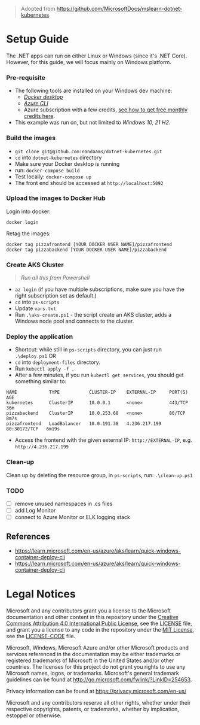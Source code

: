 > Adopted from https://github.com/MicrosoftDocs/mslearn-dotnet-kubernetes

# Setup Guide

The .NET apps can run on either Linux or Windows (since it's .NET Core). However, for this guide, we will focus mainly on Windows platform.

### Pre-requisite
- The following tools are installed on your Windows dev machine: 
    - [_Docker desktop_](https://docs.docker.com/desktop/install/windows-install/)
    - [_Azure CLI_](https://learn.microsoft.com/en-us/cli/azure/install-azure-cli-windows?tabs=azure-cli)
    - Azure subscription with a few credits, [see how to get free monthly credits here](https://azure.microsoft.com/en-us/pricing/member-offers/credit-for-visual-studio-subscribers/).
- This example was run on, but not limited to _Windows 10, 21 H2_.

### Build the images

- `git clone git@github.com:nandaams/dotnet-kubernetes.git`
- `cd` into `dotnet-kubernetes` directory
- Make sure your Docker desktop is running
- run: `docker-compose build`
- Test locally: `docker-compose up`
- The front end should be accessed at `http://localhost:5092`

### Upload the images to Docker Hub

Login into docker:
```
docker login
```

Retag the images:
```
docker tag pizzafrontend [YOUR DOCKER USER NAME]/pizzafrontend
docker tag pizzabackend [YOUR DOCKER USER NAME]/pizzabackend
```

### Create AKS Cluster

> _Run all this from Powershell_

- `az login` (if you have multiple subscriptions, make sure you have the right subscription set as default.)
- `cd` into `ps-scripts`
- Update `vars.txt`
- Run `.\aks-create.ps1` - the script create an AKS cluster, adds a Windows node pool and connects to the cluster.

### Deploy the application

- Shortcut: while still in `ps-scripts` directory, you can just run `.\deploy.ps1` OR
- `cd` into `deployment-files` directory.
- Run `kubectl apply -f .`
- After a few minutes, if you run `kubectl get services`, you should get something similar to:

```
NAME            TYPE           CLUSTER-IP    EXTERNAL-IP     PORT(S)        AGE
kubernetes      ClusterIP      10.0.0.1      <none>          443/TCP        36m
pizzabackend    ClusterIP      10.0.253.68   <none>          80/TCP         8m7s
pizzafrontend   LoadBalancer   10.0.191.38   4.236.217.199   80:30172/TCP   6m19s
```

- Access the frontend with the given external IP: `http://EXTERNAL-IP`, e.g. `http://4.236.217.199`

### Clean-up
Clean up by deleting the resource group, in `ps-scripts`, run: `.\clean-up.ps1`

### TODO

- [ ] remove unused namespaces in .cs files
- [ ] add Log Monitor
- [ ] connect to Azure Monitor or ELK logging stack

## References

- https://learn.microsoft.com/en-us/azure/aks/learn/quick-windows-container-deploy-cli
- https://learn.microsoft.com/en-us/azure/aks/learn/quick-windows-container-deploy-cli

# Legal Notices

Microsoft and any contributors grant you a license to the Microsoft documentation and other content
in this repository under the [Creative Commons Attribution 4.0 International Public License](https://creativecommons.org/licenses/by/4.0/legalcode),
see the [LICENSE](LICENSE) file, and grant you a license to any code in the repository under the [MIT License](https://opensource.org/licenses/MIT), see the
[LICENSE-CODE](LICENSE-CODE) file.

Microsoft, Windows, Microsoft Azure and/or other Microsoft products and services referenced in the documentation
may be either trademarks or registered trademarks of Microsoft in the United States and/or other countries.
The licenses for this project do not grant you rights to use any Microsoft names, logos, or trademarks.
Microsoft's general trademark guidelines can be found at http://go.microsoft.com/fwlink/?LinkID=254653.

Privacy information can be found at https://privacy.microsoft.com/en-us/

Microsoft and any contributors reserve all other rights, whether under their respective copyrights, patents,
or trademarks, whether by implication, estoppel or otherwise.
